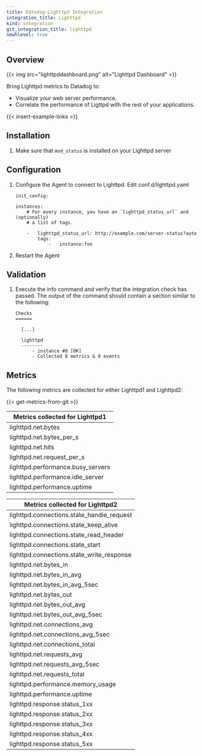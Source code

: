 ```yaml
---
title: Datadog-Lighttpd Integration
integration_title: Lighttpd
kind: integration
git_integration_title: lighttpd
newhlevel: true
---
```

## Overview

{{< img src="lighttpddashboard.png" alt="Lighttpd Dashboard" >}}

Bring Lighttpd metrics to Datadog to:

* Visualize your web server performance.
* Correlate the performance of Ligttpd with the rest of your applications.

{{< insert-example-links >}}

## Installation

1.  Make sure that `mod_status` is installed on your Lighttpd server

## Configuration

1.  Configure the Agent to connect to Lighttpd. Edit conf.d/lighttpd.yaml


        init_config:

        instances:
            # For every instance, you have an `lighttpd_status_url` and (optionally)
            # a list of tags.

            -   lighttpd_status_url: http://example.com/server-status?auto
                tags:
                    -   instance:foo

2.  Restart the Agent

## Validation

1.  Execute the info command and verify that the integration check has passed. The output of the command should contain a section similar to the following:

        Checks
        ======

          [...]

          lighttpd
          --------
              - instance #0 [OK]
              - Collected 8 metrics & 0 events

## Metrics

The following metrics are collected for either Lighttpd1 and Lighttpd2:

{{< get-metrics-from-git >}}

|Metrics collected for Lighttpd1|
|--------------------------------|
|lighttpd.net.bytes|
|lighttpd.net.bytes_per_s|
|lighttpd.net.hits|
|lighttpd.net.request_per_s|
|lighttpd.performance.busy_servers|
|lighttpd.performance.idle_server|
|lighttpd.performance.uptime|


|Metrics collected for Lighttpd2|
|--------------------------------|
|lighttpd.connections.state_handle_request|
|lighttpd.connections.state_keep_alive|
|lighttpd.connections.state_read_header|
|lighttpd.connections.state_start|
|lighttpd.connections.state_write_response|
|lighttpd.net.bytes_in|
|lighttpd.net.bytes_in_avg|
|lighttpd.net.bytes_in_avg_5sec|
|lighttpd.net.bytes_out|
|lighttpd.net.bytes_out_avg|
|lighttpd.net.bytes_out_avg_5sec|
|lighttpd.net.connections_avg|
|lighttpd.net.connections_avg_5sec|
|lighttpd.net.connections_total|
|lighttpd.net.requests_avg|
|lighttpd.net.requests_avg_5sec|
|lighttpd.net.requests_total|
|lighttpd.performance.memory_usage|
|lighttpd.performance.uptime|
|lighttpd.response.status_1xx|
|lighttpd.response.status_2xx|
|lighttpd.response.status_3xx|
|lighttpd.response.status_4xx|
|lighttpd.response.status_5xx|



